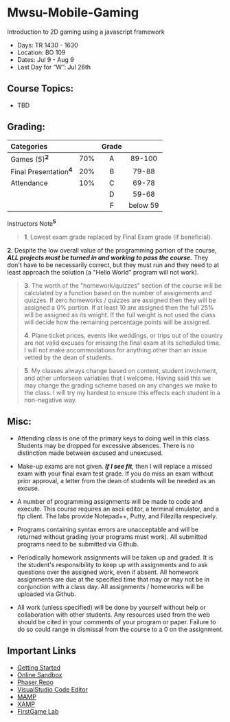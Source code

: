 # Mwsu-Mobile-Gaming
Introduction to 2D gaming using a javascript framework


- Days: TR 1430 - 1630
- Location: BO 109 
- Dates: Jul 9 - Aug 9
- Last Day for “W”: Jul 26th

## Course Topics:

- TBD

## Grading:	

| Categories                           |     |  Grade   |          | 
|:------------------------------------ |:---:|:--------:|:--------:|
| Games (5)<sup>**2**</sup>           | 70% |  A       |  89-100   |
| Final Presentation<sup>**4**</sup>  | 20% |  B       |  79-88   |
| Attendance	                      | 10% |  C       |  69-78   |
|            	                      |     |  D       | 59-68 |
|           	                      |     |  F       | below 59 |
Instructors Note<sup>**5**</sup>

>**1**. Lowest exam grade replaced by Final Exam grade (if beneficial).
>
**2**. Despite the low overall value of the programming portion of the course, ***ALL projects must be turned in and working to pass the course.***  They don't have to be necessarily correct, but they must run and they need to at least approach the solution (a "Hello World" program will not work). 
>
>**3**. The worth of the "homework/quizzes" section of the course will be calculated by a function based on the number of assignments and quizzes. If zero homeworks / quizzes are assigned then they will be assigned a 0% portion. If at least 10 are assigned then the full 25% will be assigned as its weight. If the full weight is not used the class will decide how the remaining percentage points will be assigned. 
>
>**4**. Plane ticket prices, events like weddings, or trips out of the country are not valid excuses for missing the final exam at its scheduled time. I will not make accommodations for anything other than an issue vetted by the dean of students. 

>**5**. My classes always change based on content, student involvment, and other unforseen variables that I welcome. Having said this we may change the grading scheme based on any changes we make to the class. I will try my hardest to ensure this effects each student in a non-negative way.  

## Misc:

- Attending class is one of the primary keys to doing well in this class. Students may be dropped for excessive absences. There is no distinction made between excused and unexcused. 

- Make-up exams are not given. ***If I see fit***, then I will replace a missed exam with your final exam test grade. If you do miss an exam without prior approval, a letter from the dean of students will be needed as an excuse. 

- A number of programming assignments will be made to code and execute. This course requires an ascii editor, a terminal emulator, and a ftp client. The labs provide Notepad++, Putty, and Filezilla respecively.

- Programs containing syntax errors are unacceptable and will be returned without grading (your programs must work). All submitted programs need to be submitted via Github. 

- Periodically homework assignments will be taken up and graded. It is the student's responsibility to keep up with assignments and to ask questions over the assigned work, even if absent. All homework assignments are due at the specified time that may or may not be in conjunction with a class day. All assignments / homeworks will be uploaded via Github.

- All work (unless specified) will be done by yourself without help or collaboration with other students. Any resources used from the web should be cited in your comments of your program or paper. Failure to do so could range in dismissal from the course to a 0 on the assignment.  


## Important Links
- [Getting Started](https://phaser.io/tutorials/getting-started-phaser2/part2) 
- [Online Sandbox](https://phaser.io/sandbox)
- [Phaser Repo](https://github.com/photonstorm/phaser.git)
- [VisualStudio Code Editor](https://code.visualstudio.com/)
- [MAMP](https://www.mamp.info/en/)
- [XAMP](https://www.apachefriends.org/index.html)
- [FirstGame Lab](http://labs.phaser.io/edit.html?src=src/games/firstgame/part1.js)
